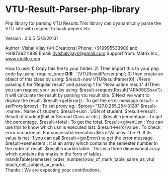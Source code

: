 VTU-Result-Parser-php-library
=============================

Php library for parsing VTU Results.This library can dyanamically parse the VTU site with respect to back pepers etc.

Version : 2.0.5 (3/3/2013) 

Author: Vishal Vijay (V4 Creations)
Phone: +919995533909 and +919739211838
Email: 0vishalvijay0@gmail.com
Support from: Matrix Inc., www.vtulife.com

How to use:
	1) Copy this file to your folder.
	2) Then import this to your php code by using:
		require_once __DIR__ . '/VTUResultParser.php';
	3)Then create an object of this class by using:
		$result=new VTUResultParser(0); //Here passing 0 for 'Regular result' and passing 1 for 'Revaluation result.' 
	4)Then you can request your usn by using:
		$result->requestResult("4PA09CSxxx");
		It will calculate the result by parsing vtu result site.
	5)Next we want to display the result.
		$result->getError() : To get the error message
		$result->setProxy($proxy) : To set proxy eg.: $proxy="127.0.255.254:3128"
		$result->name : Name of student.
		$result->usn : USN of student.
		$result->result : Result of student(Fail or Second Class or etc.).
		$result->percentage : To get the percentage.
		$result->total : To get the total.
		$result->givenUsn : You can use this to know which usn is executed last.
		$result->errorValue : To check error occurrence. For successful execution $errorValue will be -1.
			If its value is not -1 you can call  $result->getError() to get the error message.
		$result->semesters : It is an array which contains the semester number in the order of result.
		$result->markInTable : This is a three dimensional array which contains the marks in the form of tables.
			markInTable(semester_order_number)(row_of_mark_table_same_as_vtu)(each_cell_subject_or_mark).		
Thanks : We are expecting your contributions.
